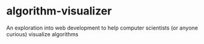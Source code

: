 # algorithm-visualizer
An exploration into web development to help computer scientists (or anyone curious) visualize algorithms 
